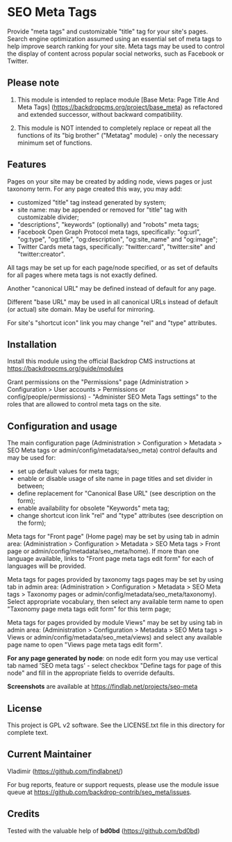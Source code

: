 SEO Meta Tags
===================================

Provide "meta tags" and customizable "title" tag for your site's pages.
Search engine optimization assumed using an essential set of meta tags to help improve search ranking for your site.
Meta tags may be used to control the display of content across popular social networks, such as Facebook or Twitter.

Please note
-----------
1. This module is intended to replace module [Base Meta: Page Title And Meta Tags] (https://backdropcms.org/project/base_meta) as refactored and extended successor, without backward compatibility.
    
2. This module is NOT intended to completely replace or repeat all the functions of its "big brother" ("Metatag" module) - only the necessary minimum set of functions.

Features
--------

Pages on your site may be created by adding node, views pages or just taxonomy term.
For any page created this way, you may add:
  
- customized "title" tag instead generated by system;
- site name: may be appended or removed for "title" tag with customizable divider;
- "descriptions", "keywords" (optionally) and "robots" meta tags; 
- Facebook Open Graph Protocol meta tags, specifically: "og:url", "og:type", "og:title", "og:description", "og:site_name" and "og:image";
- Twitter Cards meta tags, specifically: "twitter:card", "twitter:site" and "twitter:creator".  

All tags may be set up for each page/node specified, or as set of defaults for all pages where meta tags is not exactly defined.

Another "canonical URL" may be defined instead of default for any page.

Different "base URL" may be used in all canonical URLs instead of default 
(or actual) site domain. May be useful for mirroring.

For site's "shortcut icon" link you may change "rel" and "type" attributes.

Installation
------------

Install this module using the official Backdrop CMS instructions at
 https://backdropcms.org/guide/modules

Grant permissions on the "Permissions" page (Administration > Configuration > User accounts > Permissions 
or config/people/permissions) - "Administer SEO Meta Tags settings" to the roles that are allowed to control meta tags on the site.

Configuration and usage
-----------------------
The main configuration page (Administration > Configuration > 
Metadata > SEO Meta tags or admin/config/metadata/seo_meta) 
control defaults and may be used for:

- set up default values for meta tags;
- enable or disable usage of site name in page titles and set divider in between;
- define replacement for "Canonical Base URL" (see description on the form); 
- enable availability for obsolete "Keywords" meta tag;
- change shortcut icon link "rel" and "type" attributes (see description on the form);

Meta tags for "Front page" (Home page) may be set by using tab 
in admin area: (Administration > Configuration > Metadata > 
SEO Meta tags > Front page or admin/config/metadata/seo_meta/home). 
If more than one language available, links to "Front page meta tags edit form" 
for each of languages will be provided.

Meta tags for pages provided by taxonomy tags pages may be set by using tab 
in admin area: (Administration > Configuration > Metadata > 
SEO Meta tags > Taxonomy pages or admin/config/metadata/seo_meta/taxonomy).  
Select appropriate vocabulary, then select any available 
term name to open "Taxonomy page meta tags edit form" for this term page;
 
Meta tags for pages provided by module Views" may be set by using tab 
in admin area: (Administration > Configuration > Metadata > 
SEO Meta tags > Views or admin/config/metadata/seo_meta/views) 
and select any available page name to open "Views page meta tags edit form".

**For any page generated by node**: on node edit form you may use vertical tab named 'SEO meta tags' - select checkbox "Define tags for page of this node" and fill in the appropriate fields to override defaults.

**Screenshots** are available at https://findlab.net/projects/seo-meta

License
-------

This project is GPL v2 software. See the LICENSE.txt file in this directory for
complete text.

Current Maintainer
------------------

Vladimir (https://github.com/findlabnet/)

For bug reports, feature or support requests, please use the module 
issue queue at https://github.com/backdrop-contrib/seo_meta/issues.

Credits
------------------
Tested with the valuable help of **bd0bd** (https://github.com/bd0bd)
